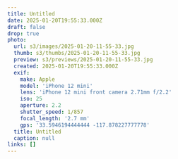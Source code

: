 ```yaml
---
title: Untitled
date: 2025-01-20T19:55:33.000Z
draft: false
drop: true
photo:
  url: s3/images/2025-01-20-11-55-33.jpg
  thumb: s3/thumbs/2025-01-20-11-55-33.jpg
  preview: s3/previews/2025-01-20-11-55-33.jpg
  created: 2025-01-20T19:55:33.000Z
  exif:
    make: Apple
    model: 'iPhone 12 mini'
    lens: 'iPhone 12 mini front camera 2.71mm f/2.2'
    iso: 25
    aperture: 2.2
    shutter_speed: 1/857
    focal_length: '2.7 mm'
    gps: '33.5946194444444 -117.878227777778'
  title: Untitled
  caption: null
links: []
---
```

